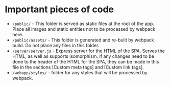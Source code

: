 # Important pieces of code

* `/public/` - This folder is served as static files at the root of the app. Place all images and static entities not to be processed by webpack here.
* `/public/assets/` - This folder is generated and re-built by webpack build. Do not place any files in this folder.
* `/server/server.js` - Express server for the HTML of the SPA. Serves the HTML, as well as supports isomorphism. If any changes need to be done to the header of the HTML for the SPA, they can be made in this file in the sections [Custom meta tags] and [Custom link tags].
* `/webapp/styles/` - folder for any styles that will be processed by webpack.
